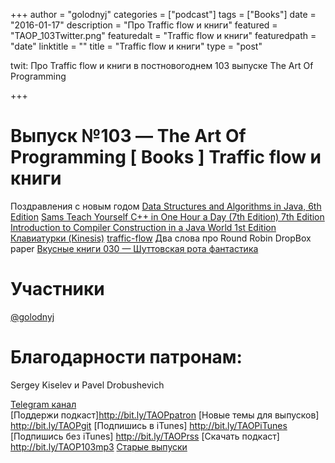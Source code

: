 +++
author = "golodnyj"
categories = ["podcast"]
tags = ["Books"]
date = "2016-01-17"
description = "Про Traffic flow и книги"
featured = "TAOP_103Twitter.png"
featuredalt = "Traffic flow и книги"
featuredpath = "date"
linktitle = ""
title = "Traffic flow и книги"
type = "post"

twit: Про Traffic flow и книги в постновогоднем 103 выпуске The Art Of Programming

+++
# Выпуск №103 — The Art Of Programming [ Books ] Traffic flow и книги

Поздравления с новым годом
[Data Structures and Algorithms in Java, 6th Edition](http://bit.ly/TAOP103data)
[Sams Teach Yourself C++ in One Hour a Day (7th Edition) 7th Edition](http://bit.ly/TAOP103onehouraday)
[Introduction to Compiler Construction in a Java World 1st Edition](http://bit.ly/TAOP103compiler)
[Клавиатурки (Kinesis)](http://bit.ly/TAOP103kinesis)
[traffic-flow](http://bit.ly/TAOP103trafficflow)
Два слова про Round Robin
DropBox paper
[Вкусные книги 030 — Шуттовская рота фантастика](http://bit.ly/TastyBooks30shared)

# Участники
[@golodnyj](https://twitter.com/golodnyj/) 
# Благодарности патронам:
Sergey Kiselev и Pavel Drobushevich

[Telegram канал](http://bit.ly/taoplive)  
[Поддержи подкаст]http://bit.ly/TAOPpatron 
[Новые темы для выпусков] http://bit.ly/TAOPgit 
[Подпишись в iTunes] http://bit.ly/TAOPiTunes 
[Подпишись без iTunes] http://bit.ly/TAOPrss 
[Скачать подкаст] http://bit.ly/TAOP103mp3
[Старые выпуски](http://bit.ly/oldtaop)


